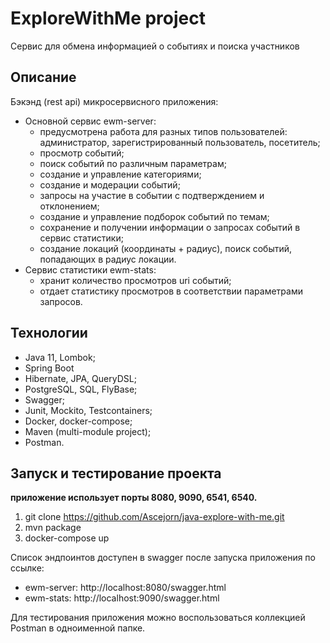 # ExploreWithMe project
Сервис для обмена информацией о событиях и поиска участников

## Описание
Бэкэнд (rest api) микросервисного приложения:
- Основной сервис ewm-server:
    - предусмотрена работа для разных типов пользователей: администратор, зарегистрированный пользователь, посетитель;
    - просмотр событий;
    - поиск событий по различным параметрам;
    - создание и управление категориями;
    - создание и модерации событий;
    - запросы на участие в событии с подтверждением и отклонением;
    - создание и управление подборок событий по темам;
    - сохранение и получении информации о запросах событий в сервис статистики;
    - создание локаций (координаты + радиус), поиск событий, попадающих в радиус локации.
- Сервис статистики ewm-stats:
    - хранит количество просмотров uri событий;
    - отдает статистику просмотров в соответствии параметрами запросов.

## Технологии
- Java 11, Lombok;
- Spring Boot
- Hibernate, JPA, QueryDSL;
- PostgreSQL, SQL, FlyBase;
- Swagger;
- Junit, Mockito, Testcontainers;
- Docker, docker-compose;
- Maven (multi-module project);
- Postman.

## Запуск и тестирование проекта
**приложение использует порты 8080, 9090, 6541, 6540.**
1. git clone https://github.com/Ascejorn/java-explore-with-me.git
2. mvn package
3. docker-compose up

Список эндпоинтов доступен в swagger после запуска приложения по ссылке:
- ewm-server: http://localhost:8080/swagger.html
- ewm-stats: http://localhost:9090/swagger.html

Для тестирования приложения можно воспользоваться коллекцией Postman в одноименной папке.